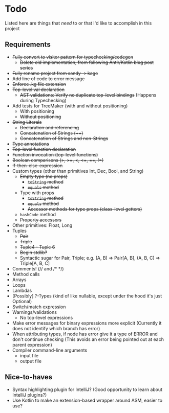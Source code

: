 # Todo
Listed here are things that _need_ to or that I'd like to accomplish in this project

## Requirements
- ~~Fully convert to visitor pattern for typechecking/codegen~~
  - ~~Delete old implementation, from following Antlr/Kotlin blog post series~~
- ~~Fully rename project from sandy -> kage~~
- ~~Add line of code to error message~~
- ~~Enforce .kg file extension~~
- ~~Top-level val declaration~~
  - ~~AST validations: Verify no duplicate top-level bindings~~ (Happens during Typechecking)
- Add tests for TreeMaker (with and without positioning)
  - With positioning
  - ~~Without positioning~~
- ~~String Literals~~
  - ~~Declaration and referencing~~
  - ~~Concatenation of Strings (++)~~
  - ~~Concatenation of Strings and non-Strings~~
- ~~Type annotations~~
- ~~Top-level function declaration~~
- ~~Function invocation (top-level functions)~~
- ~~Boolean comparisons (>, >=, <, <=, ==, !=)~~
- ~~If-then-else-expression~~
- Custom types (other than primitives Int, Dec, Bool, and String)
  - ~~Empty type (no props)~~
    - ~~`toString` method~~
    - ~~`equals` method~~
  - Type with props
    - ~~`toString` method~~
    - ~~`equals` method~~
    - ~~Accessor methods for type props (class-level getters)~~
  - `hashCode` method
  - ~~Property accessors~~
- Other primitives: Float, Long
- Tuples
  - ~~Pair~~
  - ~~Triple~~
  - ~~Tuple4 - Tuple 6~~
  - ~~Begin stdlib?~~
  - Syntactic sugar for Pair, Triple; e.g. (A, B) => Pair[A, B], (A, B, C) => Triple[A, B, C]
- Comments! (// and /* */)
- Method calls
- Arrays
- Loops
- Lambdas
- [Possibly] ?-Types (kind of like nullable, except under the hood it's just Optional)
- Switch/match expression
- Warnings/validations
  - No top-level expressions
- Make error messages for binary expressions more explicit
    (Currently it does not identify which branch has error)
- When attributing types, if node has error give it a type of ERROR and don't continue checking
    (This avoids an error being pointed out at each parent expression)
- Compiler command-line arguments
  - input file
  - output file


## Nice-to-haves
- Syntax highlighting plugin for IntelliJ? (Good opportunity to learn about IntelliJ plugins?)
- Use Kotlin to make an extension-based wrapper around ASM, easier to use?
